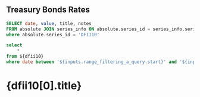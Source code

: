 ## Treasury Bonds Rates

```sql dfii10
SELECT date, value, title, notes 
FROM absolute JOIN series_info ON absolute.series_id = series_info.series_id
where absolute.series_id = 'DFII10'
```


<DateRange
    name=range_filtering_a_query
    data={dfii10}
    dates=date
/>

```sql filtered_query
select 
    *
from ${dfii10}
where date between '${inputs.range_filtering_a_query.start}' and '${inputs.range_filtering_a_query.end}'
```

<LineChart
    data={filtered_query}
    x=date
    y=value
/>

<h1 class="text-center"> {dfii10[0].title} </h1>

<LineChart
    data={dfii10}
    x=date
    y=value
/>







